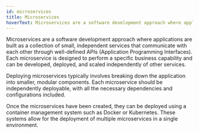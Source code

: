 ```yaml
---
id: microservices
title: Microservices
hoverText: Microservices are a software development approach where applications are built as a collection of small, independent services that communicate with each other through well-defined APIs (Application Programming Interfaces).
---
```


Microservices are a software development approach where applications are built as a collection of small, independent services that communicate with each other through well-defined APIs (Application Programming Interfaces). Each microservice is designed to perform a specific business capability and can be developed, deployed, and scaled independently of other services.

Deploying microservices typically involves breaking down the application into smaller, modular components. Each microservice should be independently deployable, with all the necessary dependencies and configurations included.

Once the microservices have been created, they can be deployed using a container management system such as Docker or Kubernetes. These systems allow for the deployment of multiple microservices in a single environment.


